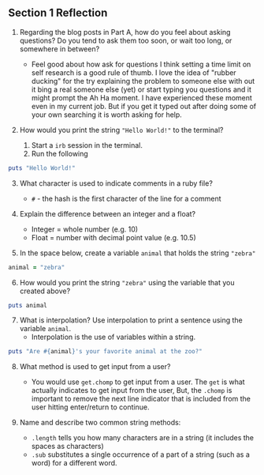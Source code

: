 ## Section 1 Reflection

1. Regarding the blog posts in Part A, how do you feel about asking questions? Do you tend to ask them too soon, or wait too long, or somewhere in between?
    - Feel good about how ask for questions I think setting a time limit on self research is a good rule of thumb. I love the idea of "rubber ducking" for the try explaining the problem to someone else with out it bing a real someone else (yet) or start typing you questions and it might prompt the Ah Ha moment. I have experienced these moment even in my current job. But if you get it typed out after doing some of your own searching it is worth asking for help.

2. How would you print the string `"Hello World!"` to the terminal?
   1. Start a `irb` session in the terminal.
   2. Run the following
  ```ruby
  puts "Hello World!"
  ```

3. What character is used to indicate comments in a ruby file?
    - `#` - the hash is the first character of the line for a comment

4. Explain the difference between an integer and a float?
    - Integer = whole number (e.g. 10)
    - Float = number with decimal point value (e.g. 10.5)

5. In the space below, create a variable `animal` that holds the string `"zebra"`
``` ruby
animal = "zebra"
```

6. How would you print the string `"zebra"` using the variable that you created above?
```ruby
puts animal
```

7. What is interpolation? Use interpolation to print a sentence using the variable `animal`.
    - Interpolation is the use of variables within a string.
  ```ruby
  puts "Are #{animal}'s your favorite animal at the zoo?"
```

8. What method is used to get input from a user?
    - You would use `get.chomp` to get input from a user. The `get` is what actually indicates to get input from the user, But, the `.chomp` is important to remove the next line indicator that is included from the user hitting enter/return to continue.

9. Name and describe two common string methods:
    - `.length` tells you how many characters are in a string (it includes the spaces as characters)
    - `.sub` substitutes a single occurrence of a part of a string (such as a word) for a different word.
